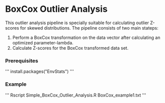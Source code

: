 # BoxCox Outlier Analysis #

This outlier analysis pipeline is specially suitable for calculating outlier Z-scores for skewed distributions. The pipeline consists of
two main stateps:

1. Perform a BoxCox transformation on the data vector after calculating an optimized parameter-lambda.
2. Calculate Z-scores for the BoxCox transformed data set.

### Prerequisites ###

'''
install.packages("EnvStats")
'''

### Example ###

'''
Rscript Simple_BoxCox_Outlier_Analysis.R BoxCox_example1.txt
'''
